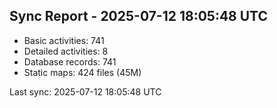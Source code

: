 ## Sync Report - 2025-07-12 18:05:48 UTC

- Basic activities: 741
- Detailed activities: 8
- Database records: 741
- Static maps: 424 files (45M)

Last sync: 2025-07-12 18:05:48 UTC
